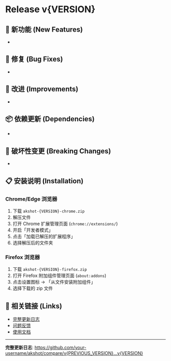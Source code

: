 # Release v{VERSION}

## 🎉 新功能 (New Features)
- 

## 🐛 修复 (Bug Fixes)
- 

## 🔧 改进 (Improvements)
- 

## 📦 依赖更新 (Dependencies)
- 

## 🚨 破坏性变更 (Breaking Changes)
- 

## 📋 安装说明 (Installation)

### Chrome/Edge 浏览器
1. 下载 `akshot-{VERSION}-chrome.zip`
2. 解压文件
3. 打开 Chrome 扩展管理页面 (`chrome://extensions/`)
4. 开启「开发者模式」
5. 点击「加载已解压的扩展程序」
6. 选择解压后的文件夹

### Firefox 浏览器
1. 下载 `akshot-{VERSION}-firefox.zip`
2. 打开 Firefox 附加组件管理页面 (`about:addons`)
3. 点击设置图标 → 「从文件安装附加组件」
4. 选择下载的 zip 文件

## 🔗 相关链接 (Links)
- [完整更新日志](https://github.com/your-username/akshot/compare/v{PREVIOUS_VERSION}...v{VERSION})
- [问题反馈](https://github.com/your-username/akshot/issues)
- [使用文档](https://github.com/your-username/akshot#readme)

---

**完整更新日志**: https://github.com/your-username/akshot/compare/v{PREVIOUS_VERSION}...v{VERSION}